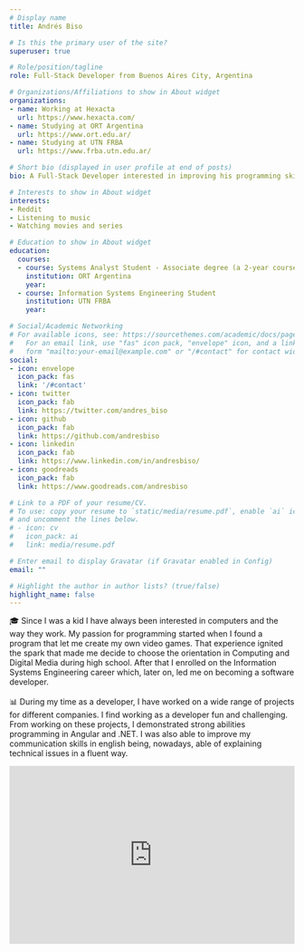 ```yaml
---
# Display name
title: Andrés Biso

# Is this the primary user of the site?
superuser: true

# Role/position/tagline
role: Full-Stack Developer from Buenos Aires City, Argentina

# Organizations/Affiliations to show in About widget
organizations:
- name: Working at Hexacta
  url: https://www.hexacta.com/
- name: Studying at ORT Argentina
  url: https://www.ort.edu.ar/
- name: Studying at UTN FRBA
  url: https://www.frba.utn.edu.ar/

# Short bio (displayed in user profile at end of posts)
bio: A Full-Stack Developer interested in improving his programming skills

# Interests to show in About widget
interests:
- Reddit
- Listening to music
- Watching movies and series

# Education to show in About widget
education:
  courses:
  - course: Systems Analyst Student - Associate degree (a 2-year course of studies)
    institution: ORT Argentina
    year:
  - course: Information Systems Engineering Student
    institution: UTN FRBA
    year:

# Social/Academic Networking
# For available icons, see: https://sourcethemes.com/academic/docs/page-builder/#icons
#   For an email link, use "fas" icon pack, "envelope" icon, and a link in the
#   form "mailto:your-email@example.com" or "/#contact" for contact widget.
social:
- icon: envelope
  icon_pack: fas
  link: '/#contact'
- icon: twitter
  icon_pack: fab
  link: https://twitter.com/andres_biso
- icon: github
  icon_pack: fab
  link: https://github.com/andresbiso
- icon: linkedin
  icon_pack: fab
  link: https://www.linkedin.com/in/andresbiso/
- icon: goodreads
  icon_pack: fab
  link: https://www.goodreads.com/andresbiso

# Link to a PDF of your resume/CV.
# To use: copy your resume to `static/media/resume.pdf`, enable `ai` icons in `params.toml`, 
# and uncomment the lines below.
# - icon: cv
#   icon_pack: ai
#   link: media/resume.pdf

# Enter email to display Gravatar (if Gravatar enabled in Config)
email: ""

# Highlight the author in author lists? (true/false)
highlight_name: false
---
```


🎓 Since I was a kid I have always been interested in computers and the way they work. My passion for programming started when I found a program that let me create my own video games. That experience ignited the spark that made me decide to choose the orientation in Computing and Digital Media during high school. After that I enrolled on the Information Systems Engineering career which, later on, led me on becoming a software developer.\
\
📊 During my time as a developer, I have worked on a wide range of projects for different companies. I find working as a developer fun and challenging. From working on these projects, I demonstrated strong abilities programming in Angular and .NET. I was also able to improve my communication skills in english being, nowadays, able of explaining technical issues in a fluent way.

<style>
.video-container { 
  position: relative; 
  padding-bottom: 56.25%; 
  padding-top: 30px; 
  height: 0; 
  overflow: hidden; 
}

.video-container iframe, .video-container object, .video-container embed { 
  position: absolute; 
  top: 0; 
  left: 0; 
  width: 100%; 
  height: 100%;
}
</style>

<div class="video-container">
  <iframe
  width="560"
  height="315"
  src="https://www.youtube.com/embed/Wz8zCM9fIDc" frameborder="0"
  allow="accelerometer; autoplay; encrypted-media; gyroscope; picture-in-picture"
  allowfullscreen>
  </iframe>
</div>
